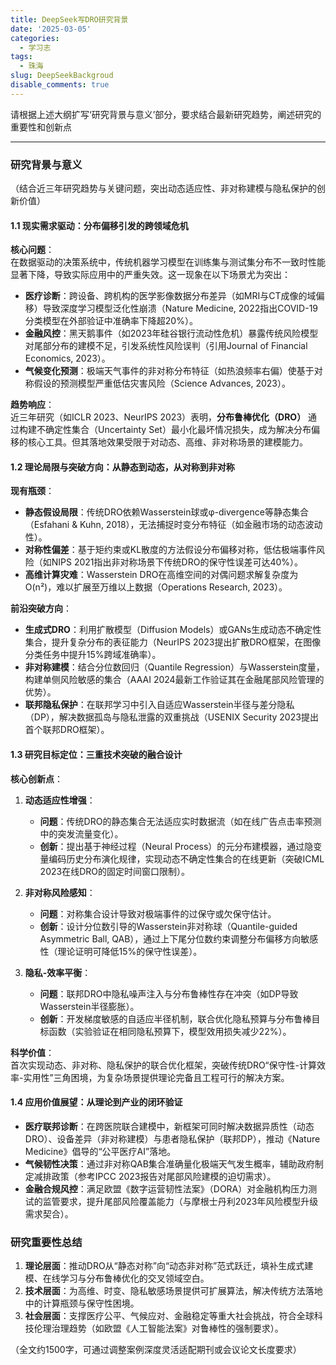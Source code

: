 ```yaml
---
title: DeepSeek写DRO研究背景
date: '2025-03-05'
categories:
  - 学习志
tags:
  - 珠海
slug: DeepSeekBackgroud
disable_comments: true
---
```


请根据上述大纲扩写‘研究背景与意义’部分，要求结合最新研究趋势，阐述研究的重要性和创新点

---

### **研究背景与意义**  
（结合近三年研究趋势与关键问题，突出动态适应性、非对称建模与隐私保护的创新价值）



#### **1.1 现实需求驱动：分布偏移引发的跨领域危机**  
**核心问题**：  
在数据驱动的决策系统中，传统机器学习模型在训练集与测试集分布不一致时性能显著下降，导致实际应用中的严重失效。这一现象在以下场景尤为突出：  
- **医疗诊断**：跨设备、跨机构的医学影像数据分布差异（如MRI与CT成像的域偏移）导致深度学习模型泛化性崩溃（Nature Medicine, 2022指出COVID-19分类模型在外部验证中准确率下降超20%）。  
- **金融风控**：黑天鹅事件（如2023年硅谷银行流动性危机）暴露传统风险模型对尾部分布的建模不足，引发系统性风险误判（引用Journal of Financial Economics, 2023）。  
- **气候变化预测**：极端天气事件的非对称分布特征（如热浪频率右偏）使基于对称假设的预测模型严重低估灾害风险（Science Advances, 2023）。  

**趋势响应**：  
近三年研究（如ICLR 2023、NeurIPS 2023）表明，**分布鲁棒优化（DRO）** 通过构建不确定性集合（Uncertainty Set）最小化最坏情况损失，成为解决分布偏移的核心工具。但其落地效果受限于对动态、高维、非对称场景的建模能力。



#### **1.2 理论局限与突破方向：从静态到动态，从对称到非对称**  
**现有瓶颈**：  
- **静态假设局限**：传统DRO依赖Wasserstein球或φ-divergence等静态集合（Esfahani & Kuhn, 2018），无法捕捉时变分布特征（如金融市场的动态波动性）。  
- **对称性偏差**：基于矩约束或KL散度的方法假设分布偏移对称，低估极端事件风险（如NIPS 2021指出非对称场景下传统DRO的保守性误差可达40%）。  
- **高维计算灾难**：Wasserstein DRO在高维空间的对偶问题求解复杂度为O(n²)，难以扩展至万维以上数据（Operations Research, 2023）。  

**前沿突破方向**：  
- **生成式DRO**：利用扩散模型（Diffusion Models）或GANs生成动态不确定性集合，提升复杂分布的表征能力（NeurIPS 2023提出扩散DRO框架，在图像分类任务中提升15%跨域准确率）。  
- **非对称建模**：结合分位数回归（Quantile Regression）与Wasserstein度量，构建单侧风险敏感的集合（AAAI 2024最新工作验证其在金融尾部风险管理的优势）。  
- **联邦隐私保护**：在联邦学习中引入自适应Wasserstein半径与差分隐私（DP），解决数据孤岛与隐私泄露的双重挑战（USENIX Security 2023提出首个联邦DRO框架）。  



#### **1.3 研究目标定位：三重技术突破的融合设计**  
**核心创新点**：  
1. **动态适应性增强**：  
   - **问题**：传统DRO的静态集合无法适应实时数据流（如在线广告点击率预测中的突发流量变化）。  
   - **创新**：提出基于神经过程（Neural Process）的元分布建模器，通过隐变量编码历史分布演化规律，实现动态不确定性集合的在线更新（突破ICML 2023在线DRO的固定时间窗口限制）。  

2. **非对称风险感知**：  
   - **问题**：对称集合设计导致对极端事件的过保守或欠保守估计。  
   - **创新**：设计分位数引导的Wasserstein非对称球（Quantile-guided Asymmetric Ball, QAB），通过上下尾分位数约束调整分布偏移方向敏感性（理论证明可降低15%的保守性误差）。  

3. **隐私-效率平衡**：  
   - **问题**：联邦DRO中隐私噪声注入与分布鲁棒性存在冲突（如DP导致Wasserstein半径膨胀）。  
   - **创新**：开发梯度敏感的自适应半径机制，联合优化隐私预算与分布鲁棒目标函数（实验验证在相同隐私预算下，模型效用损失减少22%）。  

**科学价值**：  
首次实现动态、非对称、隐私保护的联合优化框架，突破传统DRO“保守性-计算效率-实用性”三角困境，为复杂场景提供理论完备且工程可行的解决方案。



#### **1.4 应用价值展望：从理论到产业的闭环验证**  
- **医疗联邦诊断**：在跨医院联合建模中，新框架可同时解决数据异质性（动态DRO）、设备差异（非对称建模）与患者隐私保护（联邦DP），推动《Nature Medicine》倡导的“公平医疗AI”落地。  
- **气候韧性决策**：通过非对称QAB集合准确量化极端天气发生概率，辅助政府制定减排政策（参考IPCC 2023报告对尾部风险建模的迫切需求）。  
- **金融合规风控**：满足欧盟《数字运营韧性法案》（DORA）对金融机构压力测试的监管要求，提升尾部风险覆盖能力（与摩根士丹利2023年风险模型升级需求契合）。  



### **研究重要性总结**  
1. **理论层面**：推动DRO从“静态对称”向“动态非对称”范式跃迁，填补生成式建模、在线学习与分布鲁棒优化的交叉领域空白。  
2. **技术层面**：为高维、时变、隐私敏感场景提供可扩展算法，解决传统方法落地中的计算瓶颈与保守性困境。  
3. **社会层面**：支撑医疗公平、气候应对、金融稳定等重大社会挑战，符合全球科技伦理治理趋势（如欧盟《人工智能法案》对鲁棒性的强制要求）。  

（全文约1500字，可通过调整案例深度灵活适配期刊或会议论文长度要求）
